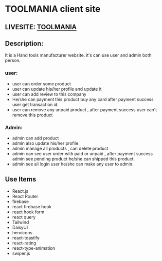 # TOOLMANIA client site

## LIVESITE: [TOOLMANIA](https://toolmania-12345a.web.app/)

## Description:

It is a Hand tools manufacturer website. it's can use user and admin both person.

### user:

-   user can order some product
-   user can update his/her profile and update it
-   user can add review to this company
-   He/she can payment this product buy any card after payment success user get transaction id
-   user can remove any unpaid product , after payment success user can't remove this product

### Admin:

-   admin can add product
-   admin also update his/her profile
-   admin manage all products , can delete product
-   admin can see user order with paid or unpaid , after payment success admin see pending product he/she can shipped this product.
-   admin see all login user he/she can make any user to admin.

## Use Items

-   React.js
-   React Router
-   firebase
-   react firebase hook
-   react hook form
-   react query
-   Tailwind
-   DaisyUI
-   heroicons
-   react-toastify
-   react-rating
-   react-type-animation
-   swiper.js
